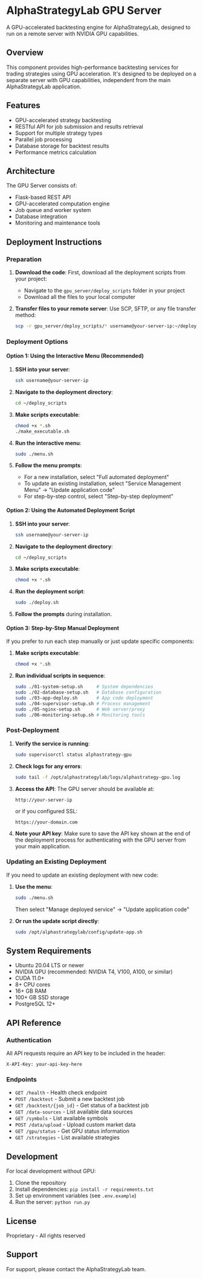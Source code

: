 # AlphaStrategyLab GPU Server

A GPU-accelerated backtesting engine for AlphaStrategyLab, designed to run on a remote server with NVIDIA GPU capabilities.

## Overview

This component provides high-performance backtesting services for trading strategies using GPU acceleration. It's designed to be deployed on a separate server with GPU capabilities, independent from the main AlphaStrategyLab application.

## Features

- GPU-accelerated strategy backtesting
- RESTful API for job submission and results retrieval
- Support for multiple strategy types
- Parallel job processing
- Database storage for backtest results
- Performance metrics calculation

## Architecture

The GPU Server consists of:
- Flask-based REST API
- GPU-accelerated computation engine
- Job queue and worker system
- Database integration
- Monitoring and maintenance tools

## Deployment Instructions

### Preparation

1. **Download the code**: First, download all the deployment scripts from your project:
   - Navigate to the `gpu_server/deploy_scripts` folder in your project
   - Download all the files to your local computer

2. **Transfer files to your remote server**: Use SCP, SFTP, or any file transfer method:
   ```bash
   scp -r gpu_server/deploy_scripts/* username@your-server-ip:~/deploy_scripts/
   ```

### Deployment Options

#### Option 1: Using the Interactive Menu (Recommended)

1. **SSH into your server**:
   ```bash
   ssh username@your-server-ip
   ```

2. **Navigate to the deployment directory**:
   ```bash
   cd ~/deploy_scripts
   ```

3. **Make scripts executable**:
   ```bash
   chmod +x *.sh
   ./make_executable.sh
   ```

4. **Run the interactive menu**:
   ```bash
   sudo ./menu.sh
   ```

5. **Follow the menu prompts**:
   - For a new installation, select "Full automated deployment"
   - To update an existing installation, select "Service Management Menu" → "Update application code"
   - For step-by-step control, select "Step-by-step deployment"

#### Option 2: Using the Automated Deployment Script

1. **SSH into your server**:
   ```bash
   ssh username@your-server-ip
   ```

2. **Navigate to the deployment directory**:
   ```bash
   cd ~/deploy_scripts
   ```

3. **Make scripts executable**:
   ```bash
   chmod +x *.sh
   ```

4. **Run the deployment script**:
   ```bash
   sudo ./deploy.sh
   ```

5. **Follow the prompts** during installation.

#### Option 3: Step-by-Step Manual Deployment

If you prefer to run each step manually or just update specific components:

1. **Make scripts executable**:
   ```bash
   chmod +x *.sh
   ```

2. **Run individual scripts in sequence**:
   ```bash
   sudo ./01-system-setup.sh     # System dependencies
   sudo ./02-database-setup.sh   # Database configuration
   sudo ./03-app-deploy.sh       # App code deployment
   sudo ./04-supervisor-setup.sh # Process management
   sudo ./05-nginx-setup.sh      # Web server/proxy
   sudo ./06-monitoring-setup.sh # Monitoring tools
   ```

### Post-Deployment

1. **Verify the service is running**:
   ```bash
   sudo supervisorctl status alphastrategy-gpu
   ```

2. **Check logs for any errors**:
   ```bash
   sudo tail -f /opt/alphastrategylab/logs/alphastrategy-gpu.log
   ```

3. **Access the API**: The GPU server should be available at:
   ```
   http://your-server-ip
   ```
   or if you configured SSL:
   ```
   https://your-domain.com
   ```

4. **Note your API key**: Make sure to save the API key shown at the end of the deployment process for authenticating with the GPU server from your main application.

### Updating an Existing Deployment

If you need to update an existing deployment with new code:

1. **Use the menu**:
   ```bash
   sudo ./menu.sh
   ```
   Then select "Manage deployed service" → "Update application code"

2. **Or run the update script directly**:
   ```bash
   sudo /opt/alphastrategylab/config/update-app.sh
   ```

## System Requirements

- Ubuntu 20.04 LTS or newer
- NVIDIA GPU (recommended: NVIDIA T4, V100, A100, or similar)
- CUDA 11.0+
- 8+ CPU cores
- 16+ GB RAM
- 100+ GB SSD storage
- PostgreSQL 12+

## API Reference

### Authentication

All API requests require an API key to be included in the header:

```
X-API-Key: your-api-key-here
```

### Endpoints

- `GET /health` - Health check endpoint
- `POST /backtest` - Submit a new backtest job
- `GET /backtest/{job_id}` - Get status of a backtest job
- `GET /data-sources` - List available data sources
- `GET /symbols` - List available symbols
- `POST /data/upload` - Upload custom market data
- `GET /gpu/status` - Get GPU status information
- `GET /strategies` - List available strategies

## Development

For local development without GPU:

1. Clone the repository
2. Install dependencies: `pip install -r requirements.txt`
3. Set up environment variables (see `.env.example`)
4. Run the server: `python run.py`

## License

Proprietary - All rights reserved

## Support

For support, please contact the AlphaStrategyLab team.